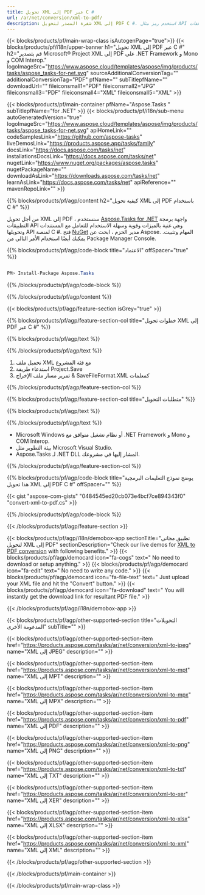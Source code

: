 ```yaml
---
title: تحويل XML إلى PDF عبر C # 
url: /ar/net/conversion/xml-to-pdf/ 
description: شفرة المصدر لتحويل XML إلى PDF C #. استخدم رمز مثال API لملفات XML الدفعية لتحويل PDF داخل VB.NET Asp.NET أو أي تطبيق قائم على .NET.
---
```


{{< blocks/products/pf/main-wrap-class isAutogenPage="true">}}
{{< blocks/products/pf/i18n/upper-banner h1="تحويل XML إلى PDF عبر C #" h2="قم بتصدير Microsoft® Project XML إلى PDF على .NET Framework و Mono و COM Interop." logoImageSrc="https://www.aspose.cloud/templates/aspose/img/products/tasks/aspose_tasks-for-net.svg" sourceAdditionalConversionTag="" additionalConversionTag="PDF" pfName="" subTitlepfName="" downloadUrl="" fileiconsmall1="PDF" fileiconsmall2="JPG" fileiconsmall3="PDF" fileiconsmall4="XML" fileiconsmall5="XML" >}}

{{< blocks/products/pf/main-container pfName="Aspose.Tasks " subTitlepfName="for .NET" >}}
{{< blocks/products/pf/i18n/sub-menu autoGeneratedVersion="true" logoImageSrc="https://www.aspose.cloud/templates/aspose/img/products/tasks/aspose_tasks-for-net.svg" apiHomeLink="" codeSamplesLink="https://github.com/aspose-tasks" liveDemosLink="https://products.aspose.app/tasks/family" docsLink="https://docs.aspose.com/tasks/net" installationsDocsLink="https://docs.aspose.com/tasks/net" nugetLink="https://www.nuget.org/packages/aspose.tasks" nugetPackageName="" downloadAsLink="https://downloads.aspose.com/tasks/net" learnAsLink="https://docs.aspose.com/tasks/net" apiReference="" mavenRepoLink="" >}}

{{% blocks/products/pf/agp/content h2="كيفية تحويل XML إلى PDF باستخدام C #" %}}

من أجل تحويل XML إلى PDF ، سنستخدم
 [Aspose.Tasks for .NET](https://products.aspose.com/tasks/net)
 واجهة برمجة التطبيقات API وهي غنية بالميزات وقوية وسهلة الاستخدام للتعامل مع المستندات وتحويلها API لمنصة C #. فتح
 [NuGet](https://www.nuget.org/packages/aspose.tasks)
 مدير الحزم ، ابحث عن
 Aspose. المهام
 وتثبيت. يمكنك أيضًا استخدام الأمر التالي من Package Manager Console.

{{% blocks/products/pf/agp/code-block title="الاعتماد" offSpacer="true" %}}

```cs

PM> Install-Package Aspose.Tasks

```

{{% /blocks/products/pf/agp/code-block %}}

{{% /blocks/products/pf/agp/content %}}

{{< blocks/products/pf/agp/feature-section isGrey="true" >}}

{{% blocks/products/pf/agp/feature-section-col title="خطوات تحويل XML إلى PDF عبر C #" %}}

{{% blocks/products/pf/agp/text %}}

{{% /blocks/products/pf/agp/text %}}

1. تحميل ملف XML مع فئة المشروع
1. استدعاء طريقة Project.Save
1. تمرير مسار ملف الإخراج & SaveFileFormat.XML كمعلمات

{{% /blocks/products/pf/agp/feature-section-col %}}

{{% blocks/products/pf/agp/feature-section-col title="متطلبات التحويل" %}}

{{% blocks/products/pf/agp/text %}}

{{% /blocks/products/pf/agp/text %}}

- Microsoft Windows أو نظام تشغيل متوافق مع .NET Framework و Mono و COM Interop.
- بيئة التطوير مثل Microsoft Visual Studio.
- Aspose.Tasks لـ .NET DLL المشار إليها في مشروعك.

{{% /blocks/products/pf/agp/feature-section-col %}}

{{% blocks/products/pf/agp/code-block title="يوضح نموذج التعليمات البرمجية هذا تحويل XML إلى PDF C #" offSpacer="" %}}

{{< gist "aspose-com-gists" "0484545ed20cb073e4bcf7ce894343f0" "convert-xml-to-pdf.cs" >}}

{{% /blocks/products/pf/agp/code-block %}}

{{< /blocks/products/pf/agp/feature-section >}}

<!-- aboutfile Starts -->

{{< blocks/products/pf/agp/i18n/demobox-app sectionTitle="تطبيق مجاني لتحويل XML إلى PDF" sectionDescription="Check our live demos for [XML to PDF conversion](https://products.aspose.app/tasks/conversion/xml-to-pdf) with following benefits." >}}
        {{< blocks/products/pf/agp/democard icon="fa-cogs" text=" No need to download or setup anything." >}}
        {{< blocks/products/pf/agp/democard icon="fa-edit" text=" No need to write any code." >}}
        {{< blocks/products/pf/agp/democard icon="fa-file-text" text=" Just upload your XML file and hit the \"Convert\" button." >}}
        {{< blocks/products/pf/agp/democard icon="fa-download" text=" You will instantly get the download link for resultant PDF file." >}}

{{< /blocks/products/pf/agp/i18n/demobox-app >}}

<!-- aboutfile Ends -->

{{< blocks/products/pf/agp/other-supported-section title="التحويلات المدعومة الأخرى" subTitle="" >}}

{{< blocks/products/pf/agp/other-supported-section-item href="https://products.aspose.com/tasks/ar/net/conversion/xml-to-jpeg" name="XML إلى JPEG" description="" >}}

{{< blocks/products/pf/agp/other-supported-section-item href="https://products.aspose.com/tasks/ar/net/conversion/xml-to-mpt" name="XML إلى MPT" description="" >}}

{{< blocks/products/pf/agp/other-supported-section-item href="https://products.aspose.com/tasks/ar/net/conversion/xml-to-mpx" name="XML إلى MPX" description="" >}}

{{< blocks/products/pf/agp/other-supported-section-item href="https://products.aspose.com/tasks/ar/net/conversion/xml-to-pdf" name="XML إلى PDF" description="" >}}

{{< blocks/products/pf/agp/other-supported-section-item href="https://products.aspose.com/tasks/ar/net/conversion/xml-to-png" name="XML إلى PNG" description="" >}}

{{< blocks/products/pf/agp/other-supported-section-item href="https://products.aspose.com/tasks/ar/net/conversion/xml-to-txt" name="XML إلى TXT" description="" >}}

{{< blocks/products/pf/agp/other-supported-section-item href="https://products.aspose.com/tasks/ar/net/conversion/xml-to-xer" name="XML إلى XER" description="" >}}

{{< blocks/products/pf/agp/other-supported-section-item href="https://products.aspose.com/tasks/ar/net/conversion/xml-to-xlsx" name="XML إلى XLSX" description="" >}}

{{< blocks/products/pf/agp/other-supported-section-item href="https://products.aspose.com/tasks/ar/net/conversion/xml-to-xml" name="XML إلى XML" description="" >}}



{{< /blocks/products/pf/agp/other-supported-section >}}

{{< /blocks/products/pf/main-container >}}
    
{{< /blocks/products/pf/main-wrap-class >}}